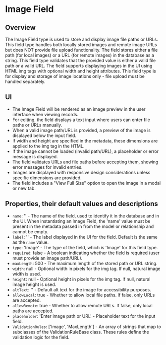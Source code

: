# Image Field

## Overview
The Image Field type is used to store and display image file paths or URLs.
This field type handles both locally stored images and remote image URLs but does NOT provide file upload functionality.
The field stores either a file path (for local images) or a URL (for remote images) in the database as a string.
This field type validates that the provided value is either a valid file path or a valid URL.
The field supports displaying images in the UI using HTML img tags with optional width and height attributes.
This field type is for display and storage of image locations only - file upload must be handled separately.

## UI
- The Image Field will be rendered as an image preview in the user interface when viewing records.
- For editing, the field displays a text input where users can enter file paths or URLs manually.
- When a valid image path/URL is provided, a preview of the image is displayed below the input field.
- If width and height are specified in the metadata, these dimensions are applied to the img tag in the HTML.
- If the image cannot be loaded (invalid path/URL), a placeholder or error message is displayed.
- The field validates URLs and file paths before accepting them, showing error messages for invalid entries.
- Images are displayed with responsive design considerations unless specific dimensions are provided.
- The field includes a "View Full Size" option to open the image in a modal or new tab.

## Properties, their default values and descriptions
- `name`: '' - The name of the field, used to identify it in the database and in the UI. When instantiating an Image Field, the 'name' value must be present in the metadata passed in from the model or relationship and cannot be empty.
- `label`: '' - The label displayed in the UI for the field. Default is the same as the `name` value.
- `type`: 'Image' - The type of the field, which is 'Image' for this field type.
- `required`: false - A boolean indicating whether the field is required (user must provide an image path/URL).
- `maxLength`: 500 - The maximum length of the stored path or URL string.
- `width`: null - Optional width in pixels for the img tag. If null, natural image width is used.
- `height`: null - Optional height in pixels for the img tag. If null, natural image height is used.
- `altText`: '' - Default alt text for the image for accessibility purposes.
- `allowLocal`: true - Whether to allow local file paths. If false, only URLs are accepted.
- `allowRemote`: true - Whether to allow remote URLs. If false, only local paths are accepted.
- `placeholder`: 'Enter image path or URL' - Placeholder text for the input field.
- `ValidationRules`: ['Image', 'MaxLength'] - An array of strings that map to subclasses of the ValidationRuleBase class. These rules define the validation logic for the field.